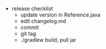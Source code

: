 - release checklist
    - update version in Reference.java
    - edit changelog.md
    - commit
    - git tag
    - ./gradlew build, pull jar
